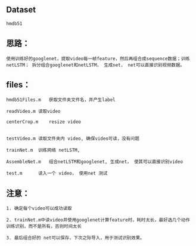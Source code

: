 ## Dataset
`hmdb51`
## 思路：
	使用训练好的googlenet，提取video每一帧feature，然后再组合成sequence数据；训练netLSTM； 拆分组合googlenet和netLSTM， 生成net， net可以直接识别视频数据。


## files：
	
	hmdb51Files.m	获取文件夹文件名，并产生label
	
	readVideo.m	读取video

	centerCrop.m	resize video
		

	testVideo.m	读取文件夹内 video, 确保video可读，没有问题
	
	trainNet.m	训练网络 netLSTM, 
	
	AssembleNet.m	组合netLSTM和googlenet, 生成net， 使其可以直接识别video

	test.m		读入一个 video， 使用net 测试


## 注意：
	1. 确定每个video可以成功读取

	2. trainNet.m中读video并使用googlenet计算feature时，耗时太长，最好选几个动作训练识别，而不是所有，否则时间太长

	3. 最后组合好的 net可以保存，下次之际导入，用于测试识别效果。